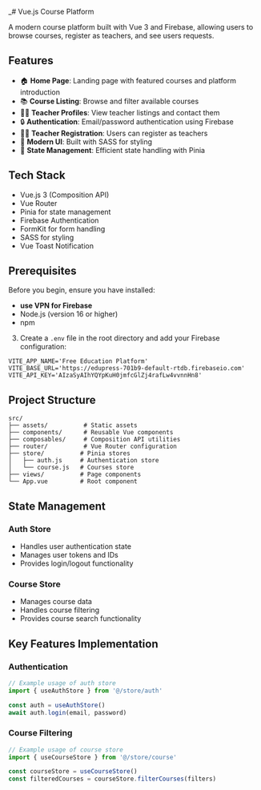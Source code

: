 _# Vue.js Course Platform

A modern course platform built with Vue 3 and Firebase, allowing users to browse courses, register as teachers, and see
users requests.

## Features

- 🏠 **Home Page**: Landing page with featured courses and platform introduction
- 📚 **Course Listing**: Browse and filter available courses
- 👨‍🏫 **Teacher Profiles**: View teacher listings and contact them
- 🔒 **Authentication**: Email/password authentication using Firebase
- 👩‍🎓 **Teacher Registration**: Users can register as teachers
- 🎨 **Modern UI**: Built with SASS for styling
- 🔄 **State Management**: Efficient state handling with Pinia

## Tech Stack

- Vue.js 3 (Composition API)
- Vue Router
- Pinia for state management
- Firebase Authentication
- FormKit for form handling
- SASS for styling
- Vue Toast Notification

## Prerequisites

Before you begin, ensure you have installed:

- **use VPN for Firebase**
- Node.js (version 16 or higher)
- npm


3. Create a `.env` file in the root directory and add your Firebase configuration:

```env
VITE_APP_NAME='Free Education Platform'
VITE_BASE_URL='https://edupress-701b9-default-rtdb.firebaseio.com'
VITE_API_KEY='AIzaSyAIhYQYpKuH0jmfcGlZj4rafLw4vvnnHn8'
```

## Project Structure

```
src/
├── assets/          # Static assets
├── components/      # Reusable Vue components
├── composables/     # Composition API utilities
├── router/          # Vue Router configuration
├── store/          # Pinia stores
│   ├── auth.js     # Authentication store
│   └── course.js   # Courses store
├── views/          # Page components
└── App.vue         # Root component
```

## State Management

### Auth Store

- Handles user authentication state
- Manages user tokens and IDs
- Provides login/logout functionality

### Course Store

- Manages course data
- Handles course filtering
- Provides course search functionality

## Key Features Implementation

### Authentication

```javascript
// Example usage of auth store
import { useAuthStore } from '@/store/auth'

const auth = useAuthStore()
await auth.login(email, password)
```

### Course Filtering

```javascript
// Example usage of course store
import { useCourseStore } from '@/store/course'

const courseStore = useCourseStore()
const filteredCourses = courseStore.filterCourses(filters)
```

